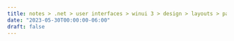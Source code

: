 ```yaml
---
title: notes > .net > user interfaces > winui 3 > design > layouts > panels
date: "2023-05-30T00:00:00-06:00"
draft: false
---
```

